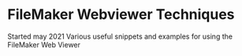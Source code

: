 # FileMaker Webviewer Techniques

Started may 2021
Various useful snippets and examples for using the FileMaker Web Viewer

